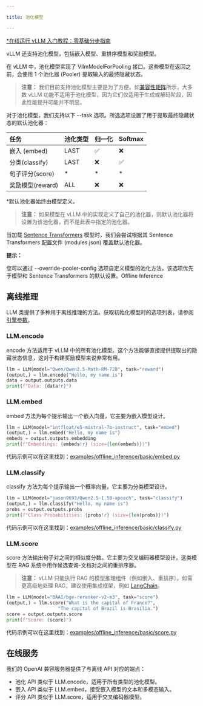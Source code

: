 ```yaml
---

title: 池化模型

---
```



[*在线运行 vLLM 入门教程：零基础分步指南](https://openbayes.com/console/public/tutorials/rXxb5fZFr29?utm_source=vLLM-CNdoc&utm_medium=vLLM-CNdoc-V1&utm_campaign=vLLM-CNdoc-V1-25ap)


vLLM 还支持池化模型，包括嵌入模型、重排序模型和奖励模型。


在 vLLM 中，池化模型实现了 VllmModelForPooling 接口。这些模型在返回之前，会使用 1 个池化器 (Pooler) 提取输入的最终隐藏状态。


>**注意：**
>我们目前支持池化模型主要是为了方便。如[兼容性矩阵](#compatibility-matrix)所示，大多数 vLLM 功能不适用于池化模型，因为它们仅适用于生成或解码阶段，因此性能提升可能并不明显。

对于池化模型，我们支持以下 --task 选项。所选选项设置了用于提取最终隐藏状态的默认池化器：


|任务|池化类型|归一化|Softmax|
|:----|:----|:----|:----|
|嵌入 (embed)|LAST|✅︎|❌|
|分类(classify)|LAST|❌|✅︎|
|句子评分(score)|*|*|*|
|奖励模型(reward)|ALL|❌|❌|


 *默认池化器始终由模型定义。


>**注意：**
>如果模型在 vLLM 中的实现定义了自己的池化器，则默认池化器将设置为该池化器，而不是此表中指定的池化器。

当加载 [Sentence Transformers](https://huggingface.co/sentence-transformers) 模型时，我们会尝试根据其 Sentence Transformers 配置文件 (modules.json) 覆盖默认池化器。


**提示：**

您可以通过 --override-pooler-config 选项自定义模型的池化方法，该选项优先于模型和 Sentence Transformers 的默认设置。Offline Inference


## 离线推理

LLM 类提供了多种用于离线推理的方法。获取初始化模型时的选项列表，请参阅[引擎参数](#engine-args)。


### LLM.encode

encode 方法适用于 vLLM 中的所有池化模型。这个方法能够直接提供提取出的隐藏状态信息，这对于构建奖励模型来说非常有用。

```python
llm = LLM(model="Qwen/Qwen2.5-Math-RM-72B", task="reward")
(output,) = llm.encode("Hello, my name is")
data = output.outputs.data
print(f"Data: {data!r}")
```

###

### LLM.embed

embed 方法为每个提示输出一个嵌入向量，它主要为嵌入模型设计。

```python
llm = LLM(model="intfloat/e5-mistral-7b-instruct", task="embed")
(output,) = llm.embed("Hello, my name is")
embeds = output.outputs.embedding
print(f"Embeddings: {embeds!r} (size={len(embeds)})")
```
代码示例可以在这里找到：[examples/offline_inference/basic/embed.py](https://github.com/vllm-project/vllm/blob/main/examples/offline_inference/basic/embed.py)
###

### LLM.classify

classify 方法为每个提示输出一个概率向量，它主要为分类模型设计。

```python
llm = LLM(model="jason9693/Qwen2.5-1.5B-apeach", task="classify")
(output,) = llm.classify("Hello, my name is")
probs = output.outputs.probs
print(f"Class Probabilities: {probs!r} (size={len(probs)})")
```
代码示例可以在这里找到：[examples/offline_inference/basic/classify.py](https://github.com/vllm-project/vllm/blob/main/examples/offline_inference/basic/classify.py)
###

### LLM.score

score 方法输出句子对之间的相似度分数。它主要为交叉编码器模型设计，这类模型在 RAG 系统中用作候选查询-文档对之间的重排序器。


>**注意：**
>vLLM 只能执行 RAG 的模型推理组件（例如嵌入、重排序）。如需更高级地处理 RAG，建议使用集成框架，例如 [LangChain](https://github.com/langchain-ai/langchain)。

```python
llm = LLM(model="BAAI/bge-reranker-v2-m3", task="score")
(output,) = llm.score("What is the capital of France?",
                   "The capital of Brazil is Brasilia.")
score = output.outputs.score
print(f"Score: {score}")
```
代码示例可以在这里找到：[examples/offline_inference/basic/score.py](https://github.com/vllm-project/vllm/blob/main/examples/offline_inference/basic/score.py)

## 在线服务

 我们的 OpenAI 兼容服务器提供了与离线 API 对应的端点：

* 池化 API 类似于 LLM.encode，适用于所有类型的池化模型。
* 嵌入 API 类似于 LLM.embed，接受嵌入模型的文本和多模态输入。
* 评分 API 类似于 LLM.score，适用于交叉编码器模型。
